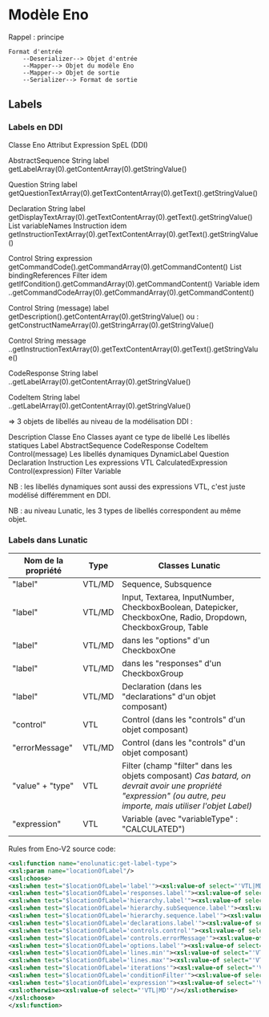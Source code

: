 # Modèle Eno

Rappel : principe

```
Format d'entrée 
    --Deserializer--> Objet d'entrée
    --Mapper--> Objet du modèle Eno
    --Mapper--> Objet de sortie
    --Serializer--> Format de sortie
```

## Labels

### Labels en DDI

Classe Eno          Attribut                            Expression SpEL (DDI)

AbstractSequence    String label                        getLabelArray(0).getContentArray(0).getStringValue()

Question            String label                        getQuestionTextArray(0).getTextContentArray(0).getText().getStringValue()

Declaration         String label                        getDisplayTextArray(0).getTextContentArray(0).getText().getStringValue()
                    List<String> variableNames
Instruction         idem                                getInstructionTextArray(0).getTextContentArray(0).getText().getStringValue()

Control             String expression                   getCommandCode().getCommandArray(0).getCommandContent()
                    List<String> bindingReferences
Filter              idem                                getIfCondition().getCommandArray(0).getCommandContent()
Variable            idem                                ..getCommandCodeArray(0).getCommandArray(0).getCommandContent()

Control             String (message) label              getDescription().getContentArray(0).getStringValue()
                                                        ou :
                                                        getConstructNameArray(0).getStringArray(0).getStringValue()

Control             String message                      ..getInstructionTextArray(0).getTextContentArray(0).getText().getStringValue()

CodeResponse        String label                        ..getLabelArray(0).getContentArray(0).getStringValue()

CodeItem            String label                        ..getLabelArray(0).getContentArray(0).getStringValue()

=> 3 objets de libellés au niveau de la modélisation DDI :

Description                 Classe Eno              Classes ayant ce type de libellé
Les libellés statiques      Label                   AbstractSequence CodeResponse CodeItem Control(message)
Les libellés dynamiques     DynamicLabel            Question Declaration Instruction
Les expressions VTL         CalculatedExpression    Control(expression) Filter Variable

NB : les libellés dynamiques sont aussi des expressions VTL, c'est juste modélisé différemment en DDI.

NB : au niveau Lunatic, les 3 types de libellés correspondent au même objet.

### Labels dans Lunatic

| Nom de la propriété | Type   | Classes Lunatic                                                                                                                                                  | 
|---------------------|--------|------------------------------------------------------------------------------------------------------------------------------------------------------------------|
| "label"             | VTL/MD | Sequence, Subsquence                                                                                                                                             |
| "label"             | VTL/MD | Input, Textarea, InputNumber, CheckboxBoolean, Datepicker, CheckboxOne, Radio, Dropdown, CheckboxGroup, Table                                                    |
| "label"             | VTL/MD | dans les "options" d'un CheckboxOne                                                                                                                              |
| "label"             | VTL/MD | dans les "responses" d'un CheckboxGroup                                                                                                                          |
| "label"             | VTL/MD | Declaration (dans les "declarations" d'un objet composant)                                                                                                       |
| "control"           | VTL    | Control (dans les "controls" d'un objet composant)                                                                                                               |
| "errorMessage"      | VTL/MD | Control (dans les "controls" d'un objet composant)                                                                                                               |
| "value" + "type"    | VTL    | Filter (champ "filter" dans les objets composant) _Cas batard, on devrait avoir une propriété "expression" (ou autre, peu importe, mais utiliser l'objet Label)_ |
| "expression"        | VTL    | Variable (avec "variableType" : "CALCULATED")                                                                                                                    |

Rules from Eno-V2 source code:

```xml
<xsl:function name="enolunatic:get-label-type">
<xsl:param name="locationOfLabel"/>
<xsl:choose>
<xsl:when test="$locationOfLabel='label'"><xsl:value-of select="'VTL|MD'"/></xsl:when>
<xsl:when test="$locationOfLabel='responses.label'"><xsl:value-of select="'VTL|MD'"/></xsl:when>
<xsl:when test="$locationOfLabel='hierarchy.label'"><xsl:value-of select="'VTL|MD'"/></xsl:when>
<xsl:when test="$locationOfLabel='hierarchy.subSequence.label'"><xsl:value-of select="'VTL|MD'"/></xsl:when>
<xsl:when test="$locationOfLabel='hierarchy.sequence.label'"><xsl:value-of select="'VTL|MD'"/></xsl:when>
<xsl:when test="$locationOfLabel='declarations.label'"><xsl:value-of select="'VTL|MD'"/></xsl:when>
<xsl:when test="$locationOfLabel='controls.control'"><xsl:value-of select="'VTL'"/></xsl:when>
<xsl:when test="$locationOfLabel='controls.errorMessage'"><xsl:value-of select="'VTL|MD'"/></xsl:when>
<xsl:when test="$locationOfLabel='options.label'"><xsl:value-of select="'VTL|MD'"/></xsl:when>
<xsl:when test="$locationOfLabel='lines.min'"><xsl:value-of select="'VTL'"/></xsl:when>
<xsl:when test="$locationOfLabel='lines.max'"><xsl:value-of select="'VTL'"/></xsl:when>
<xsl:when test="$locationOfLabel='iterations'"><xsl:value-of select="'VTL'"/></xsl:when>
<xsl:when test="$locationOfLabel='conditionFilter'"><xsl:value-of select="'VTL'"/></xsl:when>
<xsl:when test="$locationOfLabel='expression'"><xsl:value-of select="'VTL'"/></xsl:when>
<xsl:otherwise><xsl:value-of select="'VTL|MD'"/></xsl:otherwise>
</xsl:choose>
</xsl:function>
```
